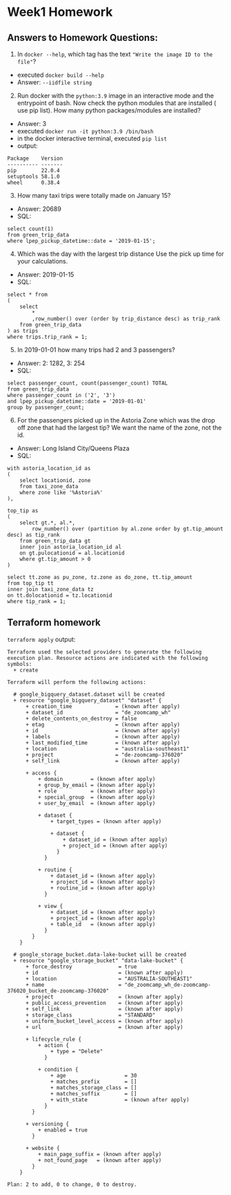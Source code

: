 # Week1 Homework

## Answers to Homework Questions:
1. In `docker --help`, which tag has the text `"Write the image ID to the file"`?
- executed `docker build --help`
- Answer: `--iidfile string`

2. Run docker with the `python:3.9` image in an interactive mode and the entrypoint of bash. Now check the python modules that are installed ( use pip list). How many python packages/modules are installed?

- Answer: 3
- executed `docker run -it python:3.9 /bin/bash`
- in the docker interactive terminal, executed `pip list`
- output:

```
Package    Version
---------- -------
pip        22.0.4
setuptools 58.1.0
wheel      0.38.4

```

3. How many taxi trips were totally made on January 15?

- Answer: 20689
- SQL:

```
select count(1)
from green_trip_data
where lpep_pickup_datetime::date = '2019-01-15';
```

4. Which was the day with the largest trip distance Use the pick up time for your calculations.

- Answer: 2019-01-15
- SQL:

```
select * from
(
	select
		*
		,row_number() over (order by trip_distance desc) as trip_rank
	from green_trip_data
) as trips
where trips.trip_rank = 1;
```

5. In 2019-01-01 how many trips had 2 and 3 passengers?

- Answer: 2: 1282, 3: 254
- SQL:

```
select passenger_count, count(passenger_count) TOTAL
from green_trip_data
where passenger_count in ('2', '3')
and lpep_pickup_datetime::date = '2019-01-01'
group by passenger_count;
```

6. For the passengers picked up in the Astoria Zone which was the drop off zone that had the largest tip? We want the name of the zone, not the id.

- Answer: Long Island City/Queens Plaza
- SQL:

```
with astoria_location_id as
(
	select locationid, zone
	from taxi_zone_data
	where zone like '%Astoria%'
),

top_tip as
(
	select gt.*, al.*,
		row_number() over (partition by al.zone order by gt.tip_amount desc) as tip_rank
	from green_trip_data gt
	inner join astoria_location_id al
	on gt.pulocationid = al.locationid
	where gt.tip_amount > 0
)

select tt.zone as pu_zone, tz.zone as do_zone, tt.tip_amount
from top_tip tt
inner join taxi_zone_data tz
on tt.dolocationid = tz.locationid
where tip_rank = 1;
```
## Terraform homework

`terraform apply` output:

```
Terraform used the selected providers to generate the following execution plan. Resource actions are indicated with the following symbols:
  + create

Terraform will perform the following actions:

  # google_bigquery_dataset.dataset will be created
  + resource "google_bigquery_dataset" "dataset" {
      + creation_time              = (known after apply)
      + dataset_id                 = "de_zoomcamp_wh"
      + delete_contents_on_destroy = false
      + etag                       = (known after apply)
      + id                         = (known after apply)
      + labels                     = (known after apply)
      + last_modified_time         = (known after apply)
      + location                   = "australia-southeast1"
      + project                    = "de-zoomcamp-376020"
      + self_link                  = (known after apply)

      + access {
          + domain         = (known after apply)
          + group_by_email = (known after apply)
          + role           = (known after apply)
          + special_group  = (known after apply)
          + user_by_email  = (known after apply)

          + dataset {
              + target_types = (known after apply)

              + dataset {
                  + dataset_id = (known after apply)
                  + project_id = (known after apply)
                }
            }

          + routine {
              + dataset_id = (known after apply)
              + project_id = (known after apply)
              + routine_id = (known after apply)
            }

          + view {
              + dataset_id = (known after apply)
              + project_id = (known after apply)
              + table_id   = (known after apply)
            }
        }
    }

  # google_storage_bucket.data-lake-bucket will be created
  + resource "google_storage_bucket" "data-lake-bucket" {
      + force_destroy               = true
      + id                          = (known after apply)
      + location                    = "AUSTRALIA-SOUTHEAST1"
      + name                        = "de_zoomcamp_wh_de-zoomcamp-376020_bucket_de-zoomcamp-376020"
      + project                     = (known after apply)
      + public_access_prevention    = (known after apply)
      + self_link                   = (known after apply)
      + storage_class               = "STANDARD"
      + uniform_bucket_level_access = (known after apply)
      + url                         = (known after apply)

      + lifecycle_rule {
          + action {
              + type = "Delete"
            }

          + condition {
              + age                   = 30
              + matches_prefix        = []
              + matches_storage_class = []
              + matches_suffix        = []
              + with_state            = (known after apply)
            }
        }

      + versioning {
          + enabled = true
        }

      + website {
          + main_page_suffix = (known after apply)
          + not_found_page   = (known after apply)
        }
    }

Plan: 2 to add, 0 to change, 0 to destroy.
```
